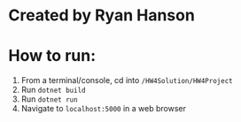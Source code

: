 # Created by Ryan Hanson
# How to run:
1. From a terminal/console, cd into `/HW4Solution/HW4Project`
2. Run `dotnet build`
3. Run `dotnet run`
4. Navigate to `localhost:5000` in a web browser
